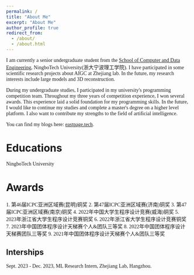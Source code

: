 ```yaml
---
permalink: /
title: "About Me"
excerpt: "About Me"
author_profile: true
redirect_from: 
  - /about/
  - /about.html
---
```

<font face=consolas>I am currently a senior undergraduate student from the [School of Computer and Data Engineering](https://sjxy.nbt.edu.cn/), NingboTech University(浙大宁波理工学院). I have participated in some scientific research projects about AIGC at Zhejiang lab. In the future, my research interests include large models and 3D reconstruction.

During my undergraduate studies, I participated in my university's programming competition team. Throughout my three years of competition experience, I won several awards. This experience laid a solid foundation for my programming skills. In the future, I would like to continue my studies and complete a master's degree on a higher level platform. I also want to contribute my strengths to the field of artificial intelligence.

You can find my blogs here: [eastpage.tech](https://eastpage.tech).</font>

Educations
======
<font face=consolas>NingboTech University</font>

Awards
======
<font face=consolas>1.	第46届ICPC亚洲区域赛(昆明)铜奖
2.	第47届ICPC亚洲区域赛(济南)铜奖
3.	第47届ICPC亚洲区域赛(南京)铜奖
4.	2022年中国大学生程序设计竞赛(威海)铜奖
5.	2023年浙江省大学生程序设计竞赛铜奖
6.	2022年浙江省大学生程序设计竞赛铜奖
7.	2023年中国团体程序设计天梯赛个人&团队三等奖
8.	2022年中国团体程序设计天梯赛团队三等奖
9.	2021年中国团体程序设计天梯赛个人&团队三等奖</font>

Interships
------
<font face=consolas>Sept. 2023 - Dec. 2023, ML Research Intern, Zhejiang Lab, Hangzhou.</font>



